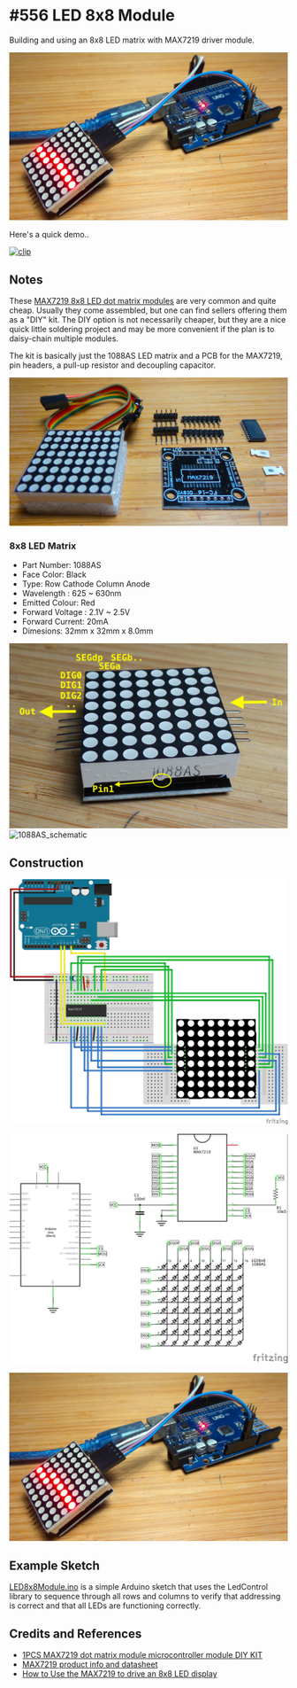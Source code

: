 # #556 LED 8x8 Module

Building and using an 8x8 LED matrix with MAX7219 driver module.

![Build](./assets/LED8x8Module_build.jpg?raw=true)

Here's a quick demo..

[![clip](https://img.youtube.com/vi/aVieg4loAUo/0.jpg)](https://www.youtube.com/watch?v=aVieg4loAUo)

## Notes

These [MAX7219 8x8 LED dot matrix modules](https://www.aliexpress.com/item/32798846993.html) are very common and quite cheap.
Usually they come assembled, but one can find sellers offering them as a "DIY" kit. The DIY option is
not necessarily cheaper, but they are a nice quick little soldering project and may be more convenient if
the plan is to daisy-chain multiple modules.

The kit is basically just the 1088AS LED matrix and a PCB for the MAX7219, pin headers, a pull-up resistor and decoupling capacitor.

![kit](./assets/kit.jpg?raw=true)

### 8x8 LED Matrix

* Part Number: 1088AS
* Face Color: Black
* Type: Row Cathode Column Anode
* Wavelength : 625 ~ 630nm
* Emitted Colour: Red
* Forward Voltage : 2.1V ~ 2.5V
* Forward Current: 20mA
* Dimesions: 32mm x 32mm x 8.0mm

![1088AS_module](./assets/1088AS_module.jpg?raw=true)
![1088AS_schematic](./assets/1088AS_schematic.jpg?raw=true)

## Construction

![Breadboard](./assets/LED8x8Module_bb.jpg?raw=true)

![Schematic](./assets/LED8x8Module_schematic.jpg?raw=true)

![Build](./assets/LED8x8Module_build.jpg?raw=true)

## Example Sketch

[LED8x8Module.ino](./LED8x8Module.ino) is a simple Arduino sketch that uses the LedControl library
to sequence through all rows and columns to verify that addressing is correct and that all LEDs
are functioning correctly.

## Credits and References

* [1PCS MAX7219 dot matrix module microcontroller module DIY KIT](https://www.aliexpress.com/item/32798846993.html)
* [MAX7219 product info and datasheet](https://www.maximintegrated.com/en/products/power/display-power-control/MAX7219.html)
* [How to Use the MAX7219 to drive an 8x8 LED display](https://www.best-microcontroller-projects.com/max7219.html)
